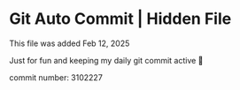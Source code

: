 # Git Auto Commit | Hidden File

This file was added Feb 12, 2025

Just for fun and keeping my daily git commit active 🤪

commit number: 3102227

